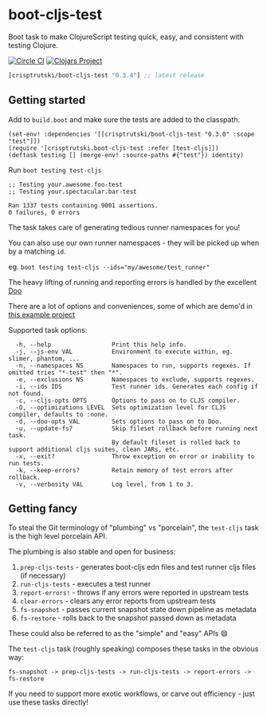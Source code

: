 # boot-cljs-test

Boot task to make ClojureScript testing quick, easy, and consistent with testing Clojure.

[![Circle
CI](https://circleci.com/gh/crisptrutski/boot-cljs-test.svg?style=svg)](https://circleci.com/gh/crisptrutski/boot-cljs-test) [![Clojars Project](https://img.shields.io/clojars/v/crisptrutski/boot-cljs-test.svg)](https://clojars.org/crisptrutski/boot-cljs-test)

[](dependency)
```clojure
[crisptrutski/boot-cljs-test "0.3.4"] ;; latest release
```
[](/dependency)

## Getting started

Add to `build.boot` and make sure the tests are added to the classpath.

```
(set-env! :dependencies '[[crisptrutski/boot-cljs-test "0.3.0" :scope "test"]])
(require '[crisptrutski.boot-cljs-test :refer [test-cljs]])
(deftask testing [] (merge-env! :source-paths #{"test"}) identity)
```

Run `boot testing test-cljs`

```
;; Testing your.awesome.foo-test
;; Testing your.spectacular.bar-test

Ran 1337 tests containing 9001 assertions.
0 failures, 0 errors
```

The task takes care of generating tedious runner namespaces for you!

You can also use our own runner namespaces - they will be picked up when by a matching `id`.

eg. `boot testing test-cljs --ids="my/awesome/test_runner"`

The heavy lifting of running and reporting errors is handled by the excellent [Doo](https://github.com/bensu/doo)

There are a lot of options and conveniences, some of which are demo'd in [this example project](/example)

Supported task options:

```
  -h, --help                 Print this help info.
  -j, --js-env VAL           Environment to execute within, eg. slimer, phantom, ...
  -n, --namespaces NS        Namespaces to run, supports regexes. If omitted tries "*-test" then "*".
  -e, --exclusions NS        Namespaces to exclude, supports regexes.
  -i, --ids IDS              Test runner ids. Generates each config if not found.
  -c, --cljs-opts OPTS       Options to pass on to CLJS compiler.
  -O, --optimizations LEVEL  Sets optimization level for CLJS compiler, defaults to :none.
  -d, --doo-opts VAL         Sets options to pass on to Doo.
  -u, --update-fs?           Skip fileset rollback before running next task.
                             By default fileset is rolled back to support additional cljs suites, clean JARs, etc.
  -x, --exit?                Throw exception on error or inability to run tests.
  -k, --keep-errors?         Retain memory of test errors after rollback.
  -v, --verbosity VAL        Log level, from 1 to 3.
```

## Getting fancy

To steal the Git terminology of "plumbing" vs "porcelain", the `test-cljs` task is the high level porcelain API.

The plumbing is also stable and open for business:

 1. `prep-cljs-tests` - generates boot-cljs edn files and test runner cljs files (if necessary)
 2. `run-cljs-tests` - executes a test runner
 3. `report-errors!` - throws if any errors were reported in upstream tests
 4. `clear-errors` - clears any error reports from upstream tests
 5. `fs-snapshot` - passes current snapshot state down pipeline as metadata
 6. `fs-restore` - rolls back to the snapshot passed down as metadata

These could also be referred to as the "simple" and "easy" APIs :smile:

The `test-cljs` task (roughly speaking) composes these tasks in the obvious way:

`fs-snapshot -> prep-cljs-tests -> run-cljs-tests -> report-errors -> fs-restore`

If you need to support more exotic workflows, or carve out efficiency - just use these tasks directly!
